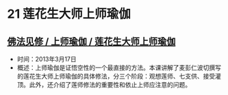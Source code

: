 # 21 莲花生大师上师瑜伽

## [佛法见修 / 上师瑜伽 / 莲花生大师上师瑜伽](https://www.fohuifayu.com/index.php/huideng-jiangtang/fofa-jianxiu/shangshi-yujia/807-l13022)

- 时间：2013年3月17日
- 概述：上师瑜伽是证悟空性的一个最直接的方法。本课讲解了麦彭仁波切撰写的莲花生大师上师瑜伽的具体修法，分三个阶段：观想莲师、七支供、接受灌顶。此外，还介绍了莲师修法的重要性和依止上师应注意的问题。
